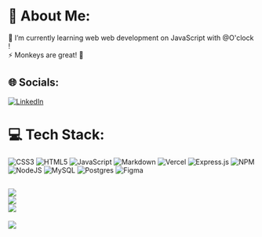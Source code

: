 # 💫 About Me:
🌱 I’m currently learning web web development on JavaScript with @O'clock !<br>⚡ Monkeys are great! 🙈


## 🌐 Socials:
[![LinkedIn](https://img.shields.io/badge/LinkedIn-%230077B5.svg?logo=linkedin&logoColor=white)](https://www.linkedin.com/in/renaud-berni-b740271b8/)

# 💻 Tech Stack:
![CSS3](https://img.shields.io/badge/css3-%231572B6.svg?style=plastic&logo=css3&logoColor=white) ![HTML5](https://img.shields.io/badge/html5-%23E34F26.svg?style=plastic&logo=html5&logoColor=white) ![JavaScript](https://img.shields.io/badge/javascript-%23323330.svg?style=plastic&logo=javascript&logoColor=%23F7DF1E) ![Markdown](https://img.shields.io/badge/markdown-%23000000.svg?style=plastic&logo=markdown&logoColor=white) ![Vercel](https://img.shields.io/badge/vercel-%23000000.svg?style=plastic&logo=vercel&logoColor=white) ![Express.js](https://img.shields.io/badge/express.js-%23404d59.svg?style=plastic&logo=express&logoColor=%2361DAFB) ![NPM](https://img.shields.io/badge/NPM-%23000000.svg?style=plastic&logo=npm&logoColor=white) ![NodeJS](https://img.shields.io/badge/node.js-6DA55F?style=plastic&logo=node.js&logoColor=white) ![MySQL](https://img.shields.io/badge/mysql-%2300f.svg?style=plastic&logo=mysql&logoColor=white) ![Postgres](https://img.shields.io/badge/postgres-%23316192.svg?style=plastic&logo=postgresql&logoColor=white) 	![Figma](https://img.shields.io/badge/figma-%23F24E1E.svg?style=plastic&logo=figma&logoColor=white)

![](https://github-readme-stats.vercel.app/api?username=Renaud-Berni&theme=radical&hide_border=false&include_all_commits=false&count_private=false)<br/>
![](https://github-readme-streak-stats.herokuapp.com/?user=Renaud-Berni&theme=radical&hide_border=false)<br/>
![](https://github-readme-stats.vercel.app/api/top-langs/?username=Renaud-Berni&theme=radical&hide_border=false&include_all_commits=false&count_private=false&layout=compact)
---
[![](https://visitcount.itsvg.in/api?id=Renaud-Berni&icon=5&color=4)](https://visitcount.itsvg.in)

